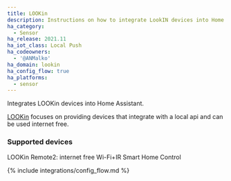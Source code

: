 ```yaml
---
title: LOOKin
description: Instructions on how to integrate LookIN devices into Home Assistant.
ha_category:
  - Sensor
ha_release: 2021.11
ha_iot_class: Local Push
ha_codeowners:
  - '@ANMalko'
ha_domain: lookin
ha_config_flow: true
ha_platforms:
  - sensor
---
```


Integrates LOOKin devices into Home Assistant.

[LOOKin](https://look-in.club/en/devices) focuses on providing devices that integrate with a local api and can be used internet free.

### Supported devices

LOOKin Remote2: internet free Wi-Fi+IR Smart Home Control

{% include integrations/config_flow.md %}
